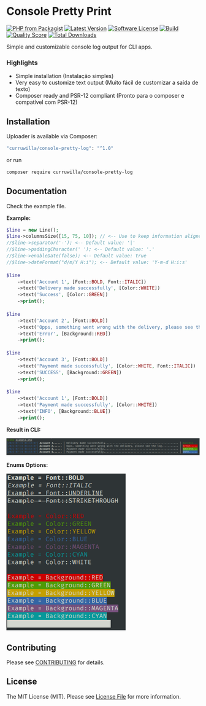 # Console Pretty Print

[![PHP from Packagist](https://img.shields.io/packagist/php-v/curruwilla/console-pretty-log.svg?style=flat-square)](https://packagist.org/packages/curruwilla/console-pretty-log)
[![Latest Version](https://img.shields.io/github/release/curruwilla/console-pretty-log.svg?style=flat-square)](https://github.com/curruwilla/console-pretty-log/releases)
[![Software License](https://img.shields.io/badge/license-MIT-brightgreen.svg?style=flat-square)](LICENSE)
[![Build](https://img.shields.io/scrutinizer/build/g/curruwilla/console-pretty-log.svg?style=flat-square)](https://scrutinizer-ci.com/g/curruwilla/console-pretty-log)
[![Quality Score](https://img.shields.io/scrutinizer/g/curruwilla/console-pretty-log.svg?style=flat-square)](https://scrutinizer-ci.com/g/curruwilla/console-pretty-log)
[![Total Downloads](https://img.shields.io/packagist/dt/curruwilla/console-pretty-log.svg?style=flat-square)](https://packagist.org/packages/curruwilla/console-pretty-log)

Simple and customizable console log output for CLI apps.

### Highlights

- Simple installation (Instalação simples)
- Very easy to customize text output (Muito fácil de customizar a saída de texto)
- Composer ready and PSR-12 compliant (Pronto para o composer e compatível com PSR-12)

## Installation

Uploader is available via Composer:

```bash
"curruwilla/console-pretty-log": "^1.0"
```

or run

```bash
composer require curruwilla/console-pretty-log
```

## Documentation

Check the example file.

**Example:**
```php
$line = new Line();
$line->columnsSize([15, 75, 10]); // <-- Use to keep information aligned
//$line->separator('-'); <-- Default value: '|'
//$line->paddingCharacter(' '); <-- Default value: '.'
//$line->enableDate(false); <-- Default value: true
//$line->dateFormat("d/m/Y H:i"); <-- Default value: 'Y-m-d H:i:s'

$line
    ->text('Account 1', [Font::BOLD, Font::ITALIC])
    ->text('Delivery made successfully', [Color::WHITE])
    ->text('Success', [Color::GREEN])
    ->print();

$line
    ->text('Account 2', [Font::BOLD])
    ->text('Opps, something went wrong with the delivery, please see the log', [Color::WHITE])
    ->text('Error', [Background::RED])
    ->print();

$line
    ->text('Account 3', [Font::BOLD])
    ->text('Payment made successfully', [Color::WHITE, Font::ITALIC])
    ->text('SUCCESS', [Background::GREEN])
    ->print();

$line
    ->text('Account 1', [Font::BOLD])
    ->text('Payment made successfully', [Color::WHITE])
    ->text('INFO', [Background::BLUE])
    ->print();
```

**Result in CLI:**

![example.png](example.png)

**Enums Options:**

![options_enums.png](options_enums.png)

## Contributing

Please see [CONTRIBUTING](https://github.com/curruwilla/console-pretty-log/blob/master/CONTRIBUTING.md) for details.

## License

The MIT License (MIT). Please see [License File](https://github.com/curruwilla/console-pretty-log/blob/master/LICENSE) for more information.